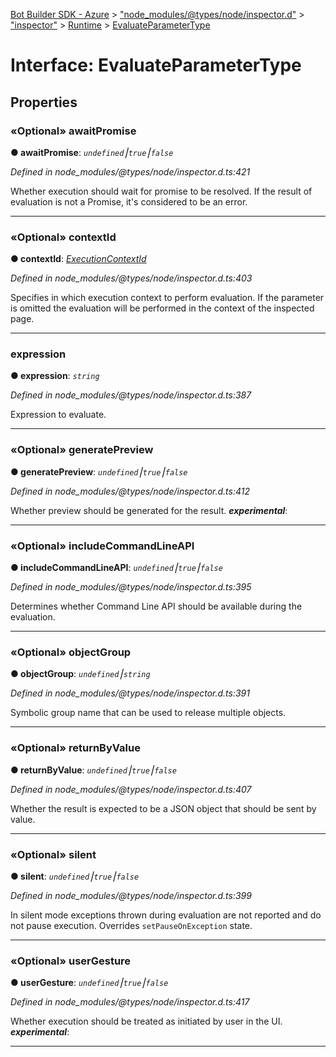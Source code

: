 [Bot Builder SDK - Azure](../README.md) > ["node_modules/@types/node/inspector.d"](../modules/_node_modules__types_node_inspector_d_.md) > ["inspector"](../modules/_node_modules__types_node_inspector_d_._inspector_.md) > [Runtime](../modules/_node_modules__types_node_inspector_d_._inspector_.runtime.md) > [EvaluateParameterType](../interfaces/_node_modules__types_node_inspector_d_._inspector_.runtime.evaluateparametertype.md)



# Interface: EvaluateParameterType


## Properties
<a id="awaitpromise"></a>

### «Optional» awaitPromise

**●  awaitPromise**:  *`undefined`⎮`true`⎮`false`* 

*Defined in node_modules/@types/node/inspector.d.ts:421*



Whether execution should wait for promise to be resolved. If the result of evaluation is not a Promise, it's considered to be an error.




___

<a id="contextid"></a>

### «Optional» contextId

**●  contextId**:  *[ExecutionContextId](../modules/_node_modules__types_node_inspector_d_._inspector_.runtime.md#executioncontextid)* 

*Defined in node_modules/@types/node/inspector.d.ts:403*



Specifies in which execution context to perform evaluation. If the parameter is omitted the evaluation will be performed in the context of the inspected page.




___

<a id="expression"></a>

###  expression

**●  expression**:  *`string`* 

*Defined in node_modules/@types/node/inspector.d.ts:387*



Expression to evaluate.




___

<a id="generatepreview"></a>

### «Optional» generatePreview

**●  generatePreview**:  *`undefined`⎮`true`⎮`false`* 

*Defined in node_modules/@types/node/inspector.d.ts:412*



Whether preview should be generated for the result.
*__experimental__*: 





___

<a id="includecommandlineapi"></a>

### «Optional» includeCommandLineAPI

**●  includeCommandLineAPI**:  *`undefined`⎮`true`⎮`false`* 

*Defined in node_modules/@types/node/inspector.d.ts:395*



Determines whether Command Line API should be available during the evaluation.




___

<a id="objectgroup"></a>

### «Optional» objectGroup

**●  objectGroup**:  *`undefined`⎮`string`* 

*Defined in node_modules/@types/node/inspector.d.ts:391*



Symbolic group name that can be used to release multiple objects.




___

<a id="returnbyvalue"></a>

### «Optional» returnByValue

**●  returnByValue**:  *`undefined`⎮`true`⎮`false`* 

*Defined in node_modules/@types/node/inspector.d.ts:407*



Whether the result is expected to be a JSON object that should be sent by value.




___

<a id="silent"></a>

### «Optional» silent

**●  silent**:  *`undefined`⎮`true`⎮`false`* 

*Defined in node_modules/@types/node/inspector.d.ts:399*



In silent mode exceptions thrown during evaluation are not reported and do not pause execution. Overrides `setPauseOnException` state.




___

<a id="usergesture"></a>

### «Optional» userGesture

**●  userGesture**:  *`undefined`⎮`true`⎮`false`* 

*Defined in node_modules/@types/node/inspector.d.ts:417*



Whether execution should be treated as initiated by user in the UI.
*__experimental__*: 





___


